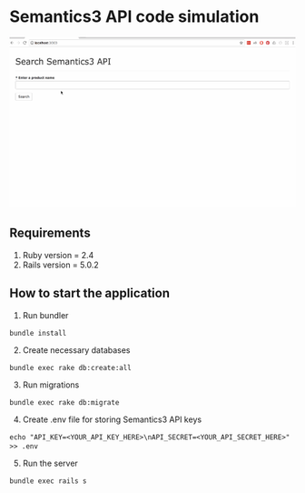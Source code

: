 # Semantics3 API code simulation

<img src="https://github.com/jpgnotgif/micro-semantics/blob/master/micro-semantics-demo.gif" width="600" height="300">

## Requirements
1. Ruby version = 2.4
2. Rails version = 5.0.2

## How to start the application
1. Run bundler
```
bundle install
```

2. Create necessary databases
```
bundle exec rake db:create:all
```

3. Run migrations
```
bundle exec rake db:migrate
```

4. Create .env file for storing Semantics3 API keys
```
echo "API_KEY=<YOUR_API_KEY_HERE>\nAPI_SECRET=<YOUR_API_SECRET_HERE>" >> .env
```

5. Run the server
```
bundle exec rails s
```
